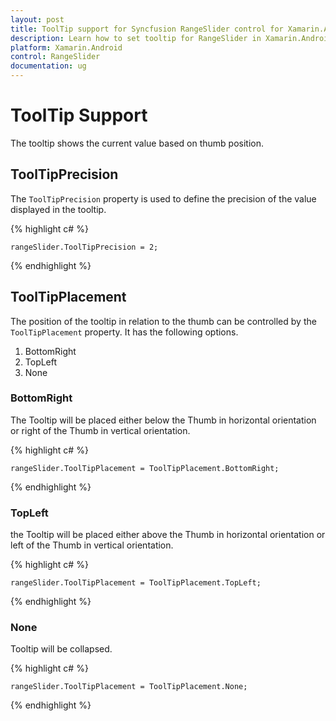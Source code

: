 ```yaml
---
layout: post
title: ToolTip support for Syncfusion RangeSlider control for Xamarin.Android
description: Learn how to set tooltip for RangeSlider in Xamarin.Android
platform: Xamarin.Android
control: RangeSlider
documentation: ug
---
```


# ToolTip Support

The tooltip shows the current value based on thumb position.

## ToolTipPrecision

The `ToolTipPrecision` property is used to define the precision of the value displayed in the tooltip.

{% highlight c# %}

	rangeSlider.ToolTipPrecision = 2;
	
{% endhighlight %}

## ToolTipPlacement

The position of the tooltip in relation to the thumb can be controlled by the `ToolTipPlacement` property. It has the following options.

1. BottomRight
2. TopLeft
3. None

### BottomRight

The Tooltip will be placed either below the Thumb in horizontal orientation or right of the Thumb in vertical orientation.

{% highlight c# %}

	rangeSlider.ToolTipPlacement = ToolTipPlacement.BottomRight;
	
{% endhighlight %}

### TopLeft

the Tooltip will be placed either above the Thumb in horizontal orientation or left of the Thumb in vertical orientation.

{% highlight c# %}

	rangeSlider.ToolTipPlacement = ToolTipPlacement.TopLeft;
	
{% endhighlight %}

### None

Tooltip will be collapsed.

{% highlight c# %}

	rangeSlider.ToolTipPlacement = ToolTipPlacement.None;
	
{% endhighlight %}




